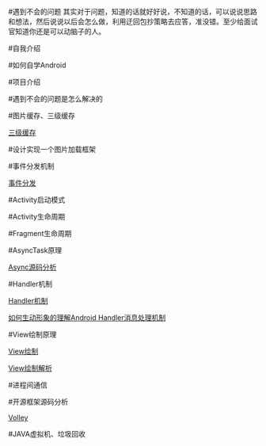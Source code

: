 #遇到不会的问题
其实对于问题，知道的话就好好说，不知道的话，可以说说思路和想法，然后说说以后会怎么做，利用迂回包抄策略去应答，准没错。至少给面试官知道你还是可以动脑子的人。

#自我介绍

#如何自学Android

#项目介绍

#遇到不会的问题是怎么解决的

#图片缓存、三级缓存

[三级缓存](http://www.jianshu.com/p/2cd59a79ed4a)

#设计实现一个图片加载框架

#事件分发机制

[事件分发](http://www.jianshu.com/p/e99b5e8bd67b)

#Activity启动模式

#Activity生命周期

#Fragment生命周期

#AsyncTask原理

[Async源码分析](https://github.com/GeniusVJR/LearningNotes/blob/master/Part1/Android/Asynctask%E6%BA%90%E7%A0%81%E5%88%86%E6%9E%90.md)

#Handler机制

[Handler机制](https://github.com/GeniusVJR/LearningNotes/blob/master/Part1/Android/%E7%BA%BF%E7%A8%8B%E9%80%9A%E4%BF%A1%E5%9F%BA%E7%A1%80%E6%B5%81%E7%A8%8B%E5%88%86%E6%9E%90.md)

[如何生动形象的理解Android Handler消息处理机制](http://www.jianshu.com/p/28a6aeb4b6b0)

#View绘制原理

[View绘制](http://www.jianshu.com/p/5a71014e7b1b)

[View绘制解析](http://blog.csdn.net/yanbober/article/details/46128379/)

#进程间通信

#开源框架源码分析

[Volley](http://a.codekk.com/detail/Android/grumoon/Volley%20%E6%BA%90%E7%A0%81%E8%A7%A3%E6%9E%90)

#JAVA虚拟机、垃圾回收



